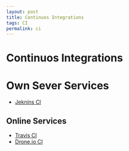 ```yaml
---
layout: post
title: Continuos Integrations
tags: CI
permalink: ci
---
```


# Continuos Integrations

#  Own Sever Services
- [Jeknins CI]({{url}}/jenkins)


## Online Services
- [Travis CI]({{url}}/travis-ci)
- [Drone.io CI]({{url}}/drone-ci)
